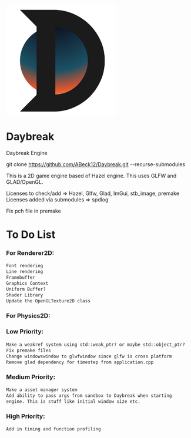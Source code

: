 <!-- ![DaybreakLogo](Resources/DaybreakLogo.png) -->

<img src="Resources/DaybreakLogo.png" alt="drawing" width="300"/>

# Daybreak
Daybreak Engine

git clone https://github.com/ABeck12/Daybreak.git --recurse-submodules

This is a 2D game engine based of Hazel engine. This uses GLFW and GLAD/OpenGL.


Licenses to check/add => Hazel, Glfw, Glad, ImGui, stb_image, premake
Licenses added via submodules => spdlog


Fix pch file in premake

# To Do List
### For Renderer2D:
    Font rendering
    Line rendering
    Framebuffer
    Graphics Context
    Uniform Buffer?
    Shader Library
    Update the OpenGLTexture2D class

### For Physics2D:
    

### Low Priority:
    Make a weakref system using std::weak_ptr? or maybe std::object_ptr?
    Fix premake files
    Change windowswindow to glwfwindow since glfw is cross platform
    Remove glad dependency for timestep from application.cpp

### Medium Priority:
    Make a asset manager system
    Add ability to pass args from sandbox to Daybreak when starting engine. This is stuff like initial window size etc.

### High Priority:
    Add in timing and function profiling 
